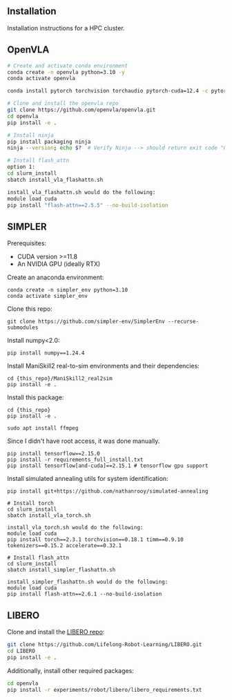 ## Installation
Installation instructions for a HPC cluster.

## OpenVLA
```bash
# Create and activate conda environment
conda create -n openvla python=3.10 -y
conda activate openvla

conda install pytorch torchvision torchaudio pytorch-cuda=12.4 -c pytorch -c nvidia -y  # UPDATE ME!

# Clone and install the openvla repo
git clone https://github.com/openvla/openvla.git
cd openvla
pip install -e .

# Install ninja
pip install packaging ninja
ninja --version; echo $?  # Verify Ninja --> should return exit code "0"

# Install flash_attn
option 1:
cd slurm_install
sbatch install_vla_flashattn.sh

install_vla_flashattn.sh would do the following:
module load cuda
pip install "flash-attn==2.5.5" --no-build-isolation
```

## SIMPLER
Prerequisites:
- CUDA version >=11.8
- An NVIDIA GPU (ideally RTX)

Create an anaconda environment:
```
conda create -n simpler_env python=3.10
conda activate simpler_env
```

Clone this repo:
```
git clone https://github.com/simpler-env/SimplerEnv --recurse-submodules
```

Install numpy<2.0:
```
pip install numpy==1.24.4
```

Install ManiSkill2 real-to-sim environments and their dependencies:
```
cd {this_repo}/ManiSkill2_real2sim
pip install -e .
```

Install this package:
```
cd {this_repo}
pip install -e .
```

```
sudo apt install ffmpeg
```
Since I didn't have root access, it was done manually.

```
pip install tensorflow==2.15.0
pip install -r requirements_full_install.txt
pip install tensorflow[and-cuda]==2.15.1 # tensorflow gpu support
```

Install simulated annealing utils for system identification:
```
pip install git+https://github.com/nathanrooy/simulated-annealing
```

```
# Install torch
cd slurm_install
sbatch install_vla_torch.sh

install_vla_torch.sh would do the following:
module load cuda
pip install torch==2.3.1 torchvision==0.18.1 timm==0.9.10 tokenizers==0.15.2 accelerate==0.32.1

# Install flash_attn
cd slurm_install
sbatch install_simpler_flashattn.sh

install_simpler_flashattn.sh would do the following:
module load cuda
pip install flash-attn==2.6.1 --no-build-isolation
```

## LIBERO
Clone and install the [LIBERO repo](https://github.com/Lifelong-Robot-Learning/LIBERO):

```bash
git clone https://github.com/Lifelong-Robot-Learning/LIBERO.git
cd LIBERO
pip install -e .
```

Additionally, install other required packages:
```bash
cd openvla
pip install -r experiments/robot/libero/libero_requirements.txt
```
